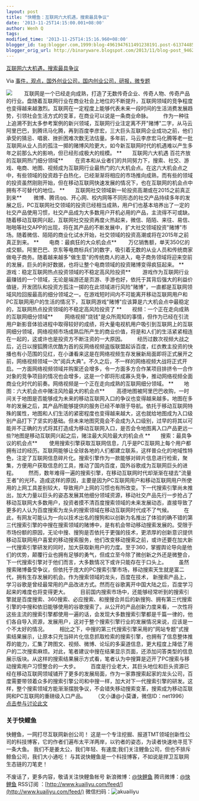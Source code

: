 ```yaml
---
layout: post
title: "快鲤鱼：互联网六大机遇，搜索最具争议"
date: '2013-11-25T14:15:00.001+08:00'
author: Wenh Q
tags:
modified_time: '2013-11-25T14:15:16.960+08:00'
blogger_id: tag:blogger.com,1999:blog-4961947611491238191.post-6137448574837223408
blogger_orig_url: http://binaryware.blogspot.com/2013/11/blog-post_9462.html
---
```


[互联网六大机遇，搜索最具争议](http://www.kuailiyu.com/article/6126.html)

Via
[事件，观点，国外创业公司，国内创业公司，研报，微专题](http://www.kuailiyu.com/)

![](http://www.kuailiyu.com/uploadfile/2013/1119/20131119015736567.jpg)　　
互联网是一个已经走向成熟，打造了无数传奇企业、传奇人物、传奇产品的行业。盘随着互联网行业在商业社会上地位的不断提升，互联网领域的竞争程度也变得越来越激烈。互联网在一定程度上能够代表未来一段时间的生活消费发展趋势，引领社会生活方式的变革，在商业可以说是一条商业命脉。
　　作为一种往上追溯不到太多参考案例的新兴领域，互联网行业注定离不开"赌博"二字，从马云阿里巴巴，到腾讯马化腾，再到百度李彦宏，三大巨头互联网企业成功之前，他们承受的猜忌、唱衰、挫折困难次数无法估量。多年前，马云李彦宏马化腾等老一批互联网从业人员的孤注一掷的赌博风险更大，如今新互联网时代的机遇难以产生多年之前那么大的影响，但已经形成极大的规模。
**　　互联网六大机遇 百花齐放的互联网热门细分领域**
　　在资本和从业者们的共同努力下，搜索、社交、游戏、电商、地图、视频成为互联网行业最热门的六大机会点。在这六大机会点之中，有些领域的投资趋于白热化，已经渐渐将相应的市场推向成熟，而有些的领域的投资虽然刚刚开始，但在移动互联网快速发展的情况下，也在互联网的机会点中拥有不可替代的地位。
**　　互联网社交领域新一轮投资高潮或在2015之前真正到来**
　　微博、腾讯qq、开心网、校内网等不同形态的社交产品持续多年的发展之后，PC互联网社交领域的投资已经相当成熟，用户们也基本培养出了一定的社交产品使用习惯，社交产品成为大多数用户开机必用的产品，主流得不可或缺。随着移动互联网兴起，互联网社交投资再度火热起来，微信、陌陌、来往、易信、啪啪等社交APP的出现，将在其产品的不断发展中，扩大社交领域投资"赌博"市场。随着微信、陌陌的商业化试水开始，社交领域的投资高潮或将在2015年之前真正到来。
**　　电商：最疯狂的大众机会点**
　　万亿销售额，单天350亿的成交额。阿里巴巴、京东等电商标兵们的数字，吸引着无数的从业人员和传统商家做电子商务。随着越来越多"做生意"的传统商人的进入，电子商务领域将迎来空前的发展，巨头的利好数据，也将让整个电商领域的投资赌博变得疯狂起来。
**　　游戏：稳定互联网热点投资领域的不稳定高风险投资**
　　游戏作为互联网行业最赚钱的一个领域，无论是端游还是页游、手游也好，依托于其背后强大的利益价值链，开发团队和投资方孤注一掷的在此领域进行风险"赌博"，一直都是互联网领域风险回报最高的细分领域之一。在游戏短时间内不可能离开移动互联网用户和PC互联网用户的生活的情况下，互联网游戏"赌博"应该算是六大机会点中最稳定的，互联网热点投资领域的不稳定高风险投资了
**　　视频：一个正在走向成熟的互联网细分领域**
　　网络视频"烧钱"是众所周知的事情，但作为已经在引流用户新影音体验进程中取得较好的成绩，将大量电视机用户吸引到互联网上的互联网细分领域，网络视频市场成熟后所产生的商业价值，将是和人们的生活紧紧相连在一起的，这或许也是投资方不断注资的一大原因。
　　经历过数次视频大战之后，近日以搜狐腾讯优酷为首的反网络视频盗版联盟起诉百度，红衣教主投资的快播也有小范围的见红，在小谦看来这是在网络视频生存发展新局面即将正式展开之前，网络视频领域一次"阅兵大典"。不久之后，不一样的网络视频大战将正式开启。一方面网络视频领域并购案还会增多，令一方面多方合作某项目排挤令一合作对象的竞争项目的情况也会增多，这是一个即将形成寡头竞争，推动网络视频全面商业化时代的前奏。网络视频是一个正在走向成熟的互联网细分领域。
**　　地图：六大机会点中赌注风险最大的机会点**
　　高德地图被阿里巴巴收购，一时间关于地图是否能够成为未来的移动互联网入口的争议也变得越来越多。地图在多年的发展之后，其产品所能够提供的服务已经不单限于导航。依托于移动互联网特殊的属性，地图和人们生活的紧密程度也变得越来越大，这也就给地图成为入口级别产品打下了坚实的基础。但未来地图究竟会不会成为入口级别，过早的将其以可能并不正确的方式将其打造成为移动互联网入口，是否会令地图离入口产品更远一些?地图是移动互联网兴起之后，赌注最大风险最大的机会点
**　　搜索：最具争议的机会点**
　　使用搜索引擎获取互联网信息，几乎是PC互联网上每个用户都拥有过的经历。互联网能够让全球各地的人们都建立联系，这样普众化的地域性特色，注定了互联网信息碎片化。搜索引擎作为一款能够对碎片信息进行检索，聚集，方便用户获取信息的工具，推动了国内百度，国外谷歌成为互联网巨头的进程。
　　然而，数年难得一遍的搜索引擎，在移动互联网时代却渐渐在褪去"流量王者"的光环。造成这样的原因，主要是因为PC互联网用户和移动互联网用户所使用的上网工具差别较大，导致用户上网的习惯也有所改变。下一代搜索引擎尚未推出，加大力量以巨头的姿态发展其他细分领域资源，移动社交产品先行一步抢占了移动互联网大多数用户，投资者摸不清百度搜索领域的未来发展动态，直接导致了更多的人认为百度搜索为龙头的搜索领域在移动互联网时代成不了气候。
　　在此，有网友可能认为一向以技术出名的搜狗和以创新为名推出了体验的确不错的第三代搜索引擎的中搜在搜索领域的赌博中，是有机会带动移动搜索发展的。受限于市场份额的原因，无论中搜、搜狗是否依托于更强的技术，更浓厚的创新意识提供移动互联网用户喜爱的移动搜索服务，他们改变移动搜索之前，或许还要在加大新一代搜索引擎研发的同时，加大获取新用户的力度。至于360，掌握舆论导向是他们的优势，颠覆行业也拥有足够的勇气，但成立至今除了微创新之外还是微整合，下一代搜索引擎对于他们而言，大多数情况下或许只能存在于口头上。
　　虽然搜索赌博备受争议，但依托于庞大的PC搜索引擎市场，移动搜索天生就是富二代，拥有生存发展的机会。作为搜索领域的龙头，百度在技术，
新搜索产品上，学习谷歌是曾经最常用的产品改进方式。然而在谷歌离开中国大陆之后，百度学习起来的难度也将变得更大。
　　目前国内搜索市场中，还能够经常听到的搜索引擎就是百度搜索、360搜索、必应搜索、和搜搜合并后的新搜狗、拥有第三代搜索引擎的中搜和依旧能够使用的谷歌搜索了。从公开的产品创新力度来看，一次性将这些主流的搜索引擎都使用一遍的话，会发现大多数搜索引擎都是千篇一律的，他们各自导入资源，发展用户，这对于整个搜索引擎行业的发展情况来说，应该是一个不太好的情况。
　　相比之下，中搜的第三代搜索引擎采用的"网站专题"式搜索结果展示，让原本只充当碎片化信息抓取检索的搜索引擎，也拥有了信息整体推荐的能力，汇集了跨图文、视频、微博、论坛的多渠道信息，更大程度上降低了用户的二次搜索麻烦。对此，笔者建议中搜在结果显示页面，还添加问答类型的信息展示版块。从这样的搜索结果展示方式看，笔者认为中搜算是迈开了PC搜索与移动搜索用户习惯整合的一大步。
　　百度是行业老大，其巨头地位和巨头资源已经在移动互联网领域铺开了更多的发展局面，作为一家靠搜索起家的龙头公司，百度需要带领着众多的搜索引擎公司和中搜一样，加大对下一代搜索引擎的研发。这样，整个搜索领域方能渐渐摆脱争议，不会错失移动搜索变革，搜索成为移动互联网和PC互联网的重磅级入口产品。
　　（文小谦@小莫谦，微信ID：net1996）
[点击参与讨论此文](http://www.kuailiyu.com/article/6126.html?utm_source=articletail&utm_medium=RSS#comments)

### **关于快鲤鱼**

快鲤鱼，一网打尽互联网新创公司！
这是一个专注挖掘、报道TMT领域创新性公司的科技博客，它的作者们遍布太平洋两岸，以钓者的姿态，为读者快速地寻觅下一条大鱼。
我们不是姜太公，我们年轻、有速度;我们关注鲤鱼公司，但也不排斥鲸鱼公司，我们大小通吃！
与其说快鲤鱼是一个科技博客，不如说是捍卫互联网生态链的刀笔吏！

不废话了，更多内容，敬请关注快鲤鱼帐号
新浪微博：[@快鲤鱼](http://weibo.com/p/1002062696344613/mblog)
腾讯微博：[@快鲤鱼](http://t.qq.com/kuailiyucyzone)
RSS订阅
：[http://www.kuailiyu.com/feed/](http://www.kuailiyu.com/feed/)
微信扫码：![akuailiyu](http://tpl5.kuailiyu.com/templates/white/images/weixin.jpg)
